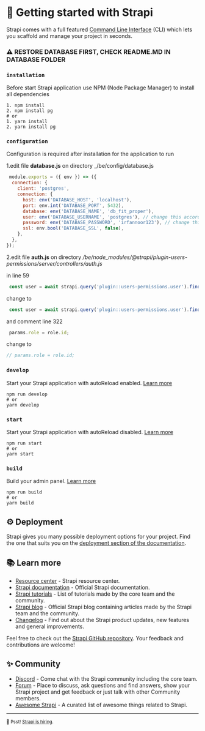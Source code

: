 # 🚀 Getting started with Strapi

Strapi comes with a full featured [Command Line Interface](https://docs.strapi.io/developer-docs/latest/developer-resources/cli/CLI.html) (CLI) which lets you scaffold and manage your project in seconds.

### :warning: **RESTORE DATABASE FIRST, CHECK README.MD IN DATABASE FOLDER**

### `installation`

Before start Strapi application use NPM (Node Package Manager) to install all dependencies


```
1. npm install 
2. npm install pg
# or
1. yarn install 
2. yarn install pg
```

### `configuration`

Configuration is required after installation for the application to run

1.edit file __database.js__ on directory _/be/config/database.js
```javascript
 module.exports = ({ env }) => ({
  connection: {
    client: 'postgres',
    connection: {
      host: env('DATABASE_HOST', 'localhost'), 
      port: env.int('DATABASE_PORT', 5432),
      database: env('DATABASE_NAME', 'db_fit_proper'),
      user: env('DATABASE_USERNAME', 'postgres'), // change this according to the username of the owner of your postgresql database
      password: env('DATABASE_PASSWORD', 'irfannoor123'), // change this according to the password of the owner of your postgresql database
      ssl: env.bool('DATABASE_SSL', false),
    },
  },
});
```
2.edit file __auth.js__ on directory _/be/node_modules/@strapi/plugin-users-permissions/server/controllers/auth.js_

in line 59
```javascript
 const user = await strapi.query('plugin::users-permissions.user').findOne({ where: query });
```
change to
```javascript
 const user = await strapi.query('plugin::users-permissions.user').findOne({ where: query, populate: ["role", "employee"]});
```
and comment line 322
```javascript
 params.role = role.id;
```
change to
```javascript
// params.role = role.id;
```

### `develop`

Start your Strapi application with autoReload enabled. [Learn more](https://docs.strapi.io/developer-docs/latest/developer-resources/cli/CLI.html#strapi-develop)

```
npm run develop
# or
yarn develop
```

### `start`

Start your Strapi application with autoReload disabled. [Learn more](https://docs.strapi.io/developer-docs/latest/developer-resources/cli/CLI.html#strapi-start)

```
npm run start
# or
yarn start
```

### `build`

Build your admin panel. [Learn more](https://docs.strapi.io/developer-docs/latest/developer-resources/cli/CLI.html#strapi-build)

```
npm run build
# or
yarn build
```

## ⚙️ Deployment

Strapi gives you many possible deployment options for your project. Find the one that suits you on the [deployment section of the documentation](https://docs.strapi.io/developer-docs/latest/setup-deployment-guides/deployment.html).

## 📚 Learn more

- [Resource center](https://strapi.io/resource-center) - Strapi resource center.
- [Strapi documentation](https://docs.strapi.io) - Official Strapi documentation.
- [Strapi tutorials](https://strapi.io/tutorials) - List of tutorials made by the core team and the community.
- [Strapi blog](https://docs.strapi.io) - Official Strapi blog containing articles made by the Strapi team and the community.
- [Changelog](https://strapi.io/changelog) - Find out about the Strapi product updates, new features and general improvements.

Feel free to check out the [Strapi GitHub repository](https://github.com/strapi/strapi). Your feedback and contributions are welcome!

## ✨ Community

- [Discord](https://discord.strapi.io) - Come chat with the Strapi community including the core team.
- [Forum](https://forum.strapi.io/) - Place to discuss, ask questions and find answers, show your Strapi project and get feedback or just talk with other Community members.
- [Awesome Strapi](https://github.com/strapi/awesome-strapi) - A curated list of awesome things related to Strapi.

---

<sub>🤫 Psst! [Strapi is hiring](https://strapi.io/careers).</sub>
